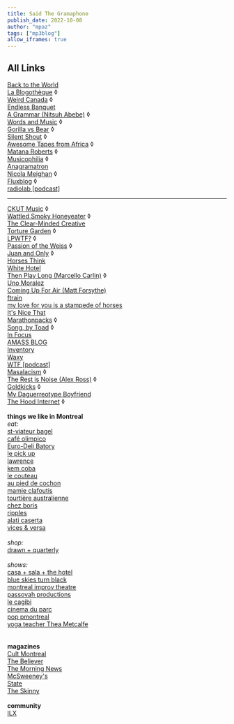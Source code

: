 ```yaml
---
title: Said The Gramaphone
publish_date: 2022-10-08
author: "mpaz"
tags: ["mp3blog"]
allow_iframes: true
---
```


## All Links

<a href="http://backtotheworld.net/">Back to the World</a><br />
<a href="http://www.blogotheque.net" target="_new">La Blogoth&egrave;que</a> &loz;<br />
<a href="http://www.weirdcanada.com">Weird Canada</a> &loz;<br />
<a href="http://endlessbanquet.blogspot.com/" target="_new">Endless Banquet</a><br />
<a href="http://agrammar.tumblr.com/">A Grammar (Nitsuh Abebe)</a> &loz;<br />
<a href="http://deejayjay-waitaminute.blogspot.ca/" target="_new">Words and Music</a> &loz;<br />
<a href="http://gorillavsbear.net/" target="_new">Gorilla vs Bear</a> &loz;<br />
<a href="http://silentshout.ca/">Silent Shout</a> &loz;<br />
<a href="https://www.awesometapes.com/" target="_new">Awesome Tapes from Africa</a> &loz;<br />
<a href="http://inthemidstofmemory.blogspot.com/" target="_new">Matana Roberts</a> &loz;<br />
<a href="http://musicophilia.wordpress.com">Musicophilia</a> &loz;<br />
<a href="http://anagramatron.tumblr.com/">Anagramatron</a><br />
<a href="http://nicolameighan.wordpress.com">Nicola Meighan</a> &loz; <br />
<a href="http://www.fluxblog.org/" target="_new">Fluxblog</a> &loz;  <br />
<a href="http://www.wnyc.org/shows/radiolab/" target="_new">radiolab [podcast]</a><br />
<hr/>
<a href="http://music.ckut.ca/" target="_new">CKUT Music</a> &loz;<br />
<a href="http://wattledsmokyhoneyeater.tumblr.com/" target="_new">Wattled Smoky Honeyeater</a> &loz;<br />
<a href="http://www.clearmindedcreative.com" target="_new">The Clear-Minded Creative</a><br />
<a href="http://thetorturegarden.blogspot.com/">Torture Garden</a> &loz;<br />
<a href="http://lpwtf.tumblr.com/">LPWTF?</a> &loz;<br />
<a href="http://passionweiss.com">Passion of the Weiss</a> &loz;<br />
<a href="http://juan-and-only.blogspot.com">Juan and Only</a> &loz;<br />
<a href="http://horsesthink.com">Horses Think</a><br />
<a href="http://whitehotel.tumblr.com">White Hotel</a><br />
<a href="http://nobilliards.blogspot.com">Then Play Long (Marcello Carlin)</a> &loz; <br />
<a href="http://unomoralez.livejournal.com">Uno Moralez</a><br />
<a href="http://comingupforair.net">Coming Up For Air (Matt Forsythe)</a><br  />
<a href="http://ftrain.com/" target="_new">ftrain</a><br />
<a href="http://www.myloveforyou.typepad.com/" target="_new">my love for you is a stampede of horses</a><br />
<a href="http://itsnicethat.com/" target="_new">It's Nice That</a><br />
<a href="http://www.marathonpacks.com" target="_new">Marathonpacks</a> &loz;<br />
<a href="http://songbytoad.com/">Song, by Toad</a> &loz;<br />
<a href="http://www.theatlantic.com/infocus/">In Focus</a><br  /><a href="http://amassblog.com">AMASS BLOG</a><br />
<a href="http://bmrinventory.tumblr.com/">Inventory</a><br />
<a href="http://www.waxy.org" target="_new">Waxy</a><br />
<a href="http://wtfpod.com/">WTF [podcast]</a><br />
<a href="http://www.masalacism.com/">Masalacism</a> &loz;<br />
<a href="http://www.therestisnoise.com/" target="_new">The Rest is Noise (Alex Ross)</a> &loz;<br />
<a href="http://goldkicks.blogspot.com/">Goldkicks</a> &loz;<br />
<a href="http://mydaguerreotypeboyfriend.tumblr.com">My Daguerreotype Boyfriend</a> <br />
<a href="http://www.thehoodinternet.com/" target="_new">The Hood Internet</a> &loz;<br />
<br />
<B>things we like in Montreal</b><br />
<i>eat:</i><br />
<a href="http://www.stviateurbagel.com/" target="_new">st-viateur bagel</a><br />
<a href="http://www.cafeolimpico.com/">café olimpico</a><br />
<a href="http://www.poloniacanada.ca/montreal/businesses/b_en3.htm">Euro-Deli Batory</a><br />
<a href="http://depanneurlepickup.com/" target="_new">le pick up</a><br />
<a href="http://lawrencerestaurant.com/">lawrence</a><br />
<a href="http://kemcoba.com/">kem coba</a><br />
<a href="http://lecouteau.ca/">le couteau</a><br />
<a href="http://www.restaurantaupieddecochon.ca/">au pied de cochon</a><br />
<a href="http://www.mamieclafoutis.com/">mamie clafoutis</a><br />
<a href="http://ta-pies.com/">tourtière australienne</a><br />
<a href="http://www.chezboris.ca/">chez boris</a><br />
<a href="http://www.montrealicecream.com/ripples/">ripples</a><br />
<a href="http://www.alaticaserta.com/">alati caserta</a><br />
<a href="http://www.vicesetversa.com/">vices &amp; versa</a><br />
<br /><i>shop:</i><br />
<a href="http://www.drawnandquarterly.com/211bernard/" target="_new">drawn + quarterly</a><br />
<br />
<i>shows:</i><br />
<a href="http://www.casadelpopolo.com" target="_new">casa + sala + the hotel</a><Br />
<a href="http://web.blueskiesturnblack.com">blue skies turn black</a><br />
<a href="Http://www.montrealimprov.com">montreal improv theatre</a><br />
<a href="http://passovah.com/">passovah productions</a><br />
<a href="http://www.lecagibi.ca/" target="_new">le cagibi</a><br />
<a href="http://cinemaduparc.com/">cinema du parc</a><br />
<a href="http:///www.popmontreal.com">pop pmontreal</a><br />
<a href="http:///www.montrealyogateacher.com">yoga teacher Thea Metcalfe</a><br />
<br />
<br />
<b>magazines</b><br />
<a href="Http://www.cultmontreal.com">Cult Montreal</a><br />
<a href="http://www.believermag.com/" target="_new">The Believer</a><br />
<a href="http://www.themorningnews.org/" target="_new">The Morning News</a><br />
<a href="http://mcsweeneys.net/" target="_new">McSweeney's</a><br />
<a href="http://www.state.ie/" target="_new">State</a><br />
<a href="http://www.skinnymag.co.uk/" target="_new">The Skinny</a><br />
<br />
<b>community</b><br />
<a href="http://www.ilxor.com/ILX/index.jsp" target="_new">ILX</a><br />


